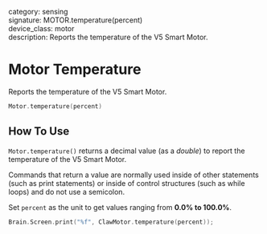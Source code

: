 category: sensing  
signature: MOTOR.temperature(percent)  
device_class: motor  
description: Reports the temperature of the V5 Smart Motor.

# Motor Temperature

Reports the temperature of the V5 Smart Motor.

```cpp
Motor.temperature(percent)
```

## How To Use

`Motor.temperature()` returns a decimal value (as a *double*) to report the temperature of the V5 Smart Motor.  

Commands that return a value are normally used inside of other statements (such as print statements) or inside of control structures (such as while loops) and do not use a semicolon.

Set `percent` as the unit to get values ranging from **0.0% to 100.0%**. 

```cpp
Brain.Screen.print("%f", ClawMotor.temperature(percent));
```
<advanced>
</advanced>